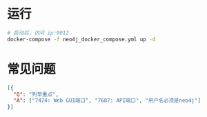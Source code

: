 # 运行
```bash
# 启动后，访问 ip:9012
docker-compose -f neo4j_docker_compose.yml up -d
```
# 常见问题
```json
[{
  "Q": "列举重点",
  "A": ["7474: Web GUI端口", "7687: API端口", "用户名必须是neo4j"]
}]
```

